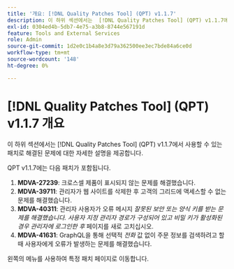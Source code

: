 ```yaml
---
title: '개요: [!DNL Quality Patches Tool] (QPT) v1.1.7'
description: 이 하위 섹션에서는  [!DNL Quality Patches Tool] (QPT) v1.1.7에서 사용할 수 있는 패치로 해결된 문제에 대한 자세한 설명을 제공합니다.
exl-id: 0304ed4b-5db7-4e75-a3b8-8744e567191d
feature: Tools and External Services
role: Admin
source-git-commit: 1d2e0c1b4a8e3d79a362500ee3ec7bde84a6ce0d
workflow-type: tm+mt
source-wordcount: '148'
ht-degree: 0%

---
```


# [!DNL Quality Patches Tool] (QPT) v1.1.7 개요

이 하위 섹션에서는 [!DNL Quality Patches Tool] (QPT) v1.1.7에서 사용할 수 있는 패치로 해결된 문제에 대한 자세한 설명을 제공합니다.

QPT v1.1.7에는 다음 패치가 포함됩니다.

1. **MDVA-27239**: 크로스셀 제품이 표시되지 않는 문제를 해결했습니다.
1. **MDVA-39711**: 관리자가 웹 사이트를 삭제한 후 고객의 그리드에 액세스할 수 없는 문제를 해결했습니다.
1. **MDVA-40311**: 관리자 사용자가 오류 메시지 *잘못된 보안 또는 양식 키를 받는 문제를 해결했습니다. 사용자 지정 관리자 경로가 구성되어 있고 비밀 키가 활성화된 경우 관리자에 로그인한 후* 페이지를 새로 고치십시오.
1. **MDVA-41631**: GraphQL을 통해 선택적 *전화* 값 없이 주문 정보를 검색하려고 할 때 사용자에게 오류가 발생하는 문제를 해결했습니다.


왼쪽의 메뉴를 사용하여 특정 패치 페이지로 이동합니다.
